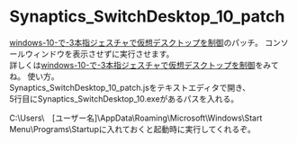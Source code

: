 # Synaptics_SwitchDesktop_10_patch

[windows-10-で-3本指ジェスチャで仮想デスクトップを制御](https://mimumimu.net/blog/2016/02/20/windows-10-%E3%81%A7-3%E6%9C%AC%E6%8C%87%E3%82%B8%E3%82%A7%E3%82%B9%E3%83%81%E3%83%A3%E3%81%A7%E4%BB%AE%E6%83%B3%E3%83%87%E3%82%B9%E3%82%AF%E3%83%88%E3%83%83%E3%83%97%E3%82%92%E5%88%B6%E5%BE%A1/"windows-10-で-3本指ジェスチャで仮想デスクトップを制御")のパッチ。  
コンソールウィンドウを表示させずに実行させます。  
詳しくは[windows-10-で-3本指ジェスチャで仮想デスクトップを制御](https://mimumimu.net/blog/2016/02/20/windows-10-%E3%81%A7-3%E6%9C%AC%E6%8C%87%E3%82%B8%E3%82%A7%E3%82%B9%E3%83%81%E3%83%A3%E3%81%A7%E4%BB%AE%E6%83%B3%E3%83%87%E3%82%B9%E3%82%AF%E3%83%88%E3%83%83%E3%83%97%E3%82%92%E5%88%B6%E5%BE%A1/"windows-10-で-3本指ジェスチャで仮想デスクトップを制御")をみてね。  
使い方。  
Synaptics_SwitchDesktop_10_patch.jsをテキストエディタで開き、  
5行目にSynaptics_SwitchDesktop_10.exeがあるパスを入れる。  

C:\Users\　[ユーザー名]\AppData\Roaming\Microsoft\Windows\Start Menu\Programs\Startupに入れておくと起動時に実行してくれるぞ。  